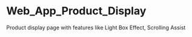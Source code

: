 # Web_App_Product_Display
Product display page with features like Light Box Effect, Scrolling Assist
